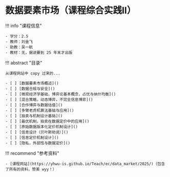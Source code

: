 # 数据要素市场（课程综合实践II）

!!! info "课程信息"

    - 学分：2.5
    - 教师：刘金飞
    - 助教：吴一航
    - 教材：无，据说要到 25 年末才出版

!!! abstract "目录"

    从课程网站中 copy 过来的...

    - [ ] [数据要素市场概述]()
    - [ ] [数据合规与安全]()
    - [ ] [微观经济学基础，博弈论基本概念，占优与纳什均衡]()
    - [ ] [混合策略，动态博弈，不完全信息博弈]()
    - [ ] [合作博弈与数据估值]()
    - [ ] [多臂老虎机算法基础与应用]()
    - [ ] [拍卖与机制设计基础]()
    - [ ] [最优机制，拍卖在数据定价中的应用]()
    - [ ] [原始数据版本化定价机制设计]()
    - [ ] [信息设计（贝叶斯劝说）]()
    - [ ] [信息定价机制设计]()
    - [ ] [隐私，外部性与数据定价]()


!!! recommend "参考资料"

    - [课程网站](https://yhwu-is.github.io/Teach/ec/data_market/2025/)（包含了所有的资料，赞美 wyy！）